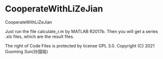 # CooperateWithLiZeJian
CooperateWithLiZeJian

Just run the file calculate_r.m by MATLAB R2017b.
Then you will get a series .xls files,
which are the result files.

The right of Code Files is protected by license GPL 3.0.
Copyright (C) 2021  Guoming Sun(孙国铭)
